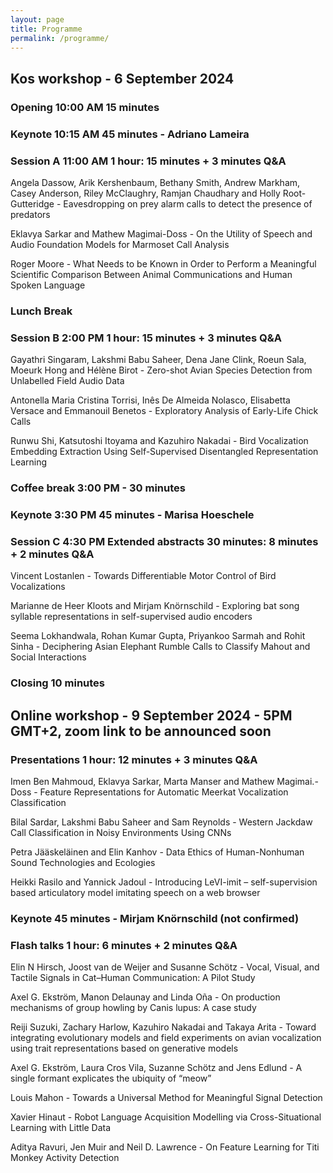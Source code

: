 ```yaml
---
layout: page
title: Programme
permalink: /programme/
---
```


## Kos workshop - 6 September 2024

### Opening 10:00 AM 15 minutes

### Keynote 10:15 AM 45 minutes - Adriano Lameira

### Session A 11:00 AM 1 hour: 15 minutes + 3 minutes Q&A

Angela Dassow, Arik Kershenbaum, Bethany Smith, Andrew Markham, Casey Anderson, Riley McClaughry, Ramjan Chaudhary and Holly Root-Gutteridge - Eavesdropping on prey alarm calls to detect the presence of predators

Eklavya Sarkar and Mathew Magimai-Doss - On the Utility of Speech and Audio Foundation Models for Marmoset Call Analysis

Roger Moore - What Needs to be Known in Order to Perform a Meaningful Scientific Comparison Between Animal Communications and Human Spoken Language

### Lunch Break 

### Session B 2:00 PM 1 hour: 15 minutes + 3 minutes Q&A 

Gayathri Singaram, Lakshmi Babu Saheer, Dena Jane Clink, Roeun Sala, Moeurk Hong and Hélène Birot - Zero-shot Avian Species Detection from Unlabelled Field Audio Data 

Antonella Maria Cristina Torrisi, Inês De Almeida Nolasco, Elisabetta Versace and Emmanouil Benetos - Exploratory Analysis of Early-Life Chick Calls

Runwu Shi, Katsutoshi Itoyama and Kazuhiro Nakadai - Bird Vocalization Embedding Extraction Using Self-Supervised Disentangled Representation Learning

### Coffee break 3:00 PM - 30 minutes

### Keynote 3:30 PM 45 minutes - Marisa Hoeschele

### Session C 4:30 PM Extended abstracts 30 minutes: 8 minutes + 2 minutes Q&A

Vincent Lostanlen - Towards Differentiable Motor Control of Bird Vocalizations

Marianne de Heer Kloots and Mirjam Knörnschild - Exploring bat song syllable representations in self-supervised audio encoders

Seema Lokhandwala, Rohan Kumar Gupta, Priyankoo Sarmah and Rohit Sinha - Deciphering Asian Elephant Rumble Calls to Classify Mahout and Social Interactions	

### Closing 10 minutes 


## Online workshop - 9 September 2024 - 5PM GMT+2, zoom link to be announced soon

### Presentations 1 hour: 12 minutes + 3 minutes Q&A

Imen Ben Mahmoud, Eklavya Sarkar, Marta Manser and Mathew Magimai.-Doss	 - Feature Representations for Automatic Meerkat Vocalization Classification	

Bilal Sardar, Lakshmi Babu Saheer and Sam Reynolds - Western Jackdaw Call Classification in Noisy Environments Using CNNs	

Petra Jääskeläinen and Elin Kanhov	- Data Ethics of Human-Nonhuman Sound Technologies and Ecologies

Heikki Rasilo and Yannick Jadoul - Introducing LeVI-imit – self-supervision based articulatory model imitating speech on a web browser 

### Keynote 45 minutes - Mirjam Knörnschild (not confirmed)

### Flash talks 1 hour: 6 minutes + 2 minutes Q&A

Elin N Hirsch, Joost van de Weijer and Susanne Schötz - Vocal, Visual, and Tactile Signals in Cat–Human Communication: A Pilot Study

Axel G. Ekström, Manon Delaunay and Linda Oña - On production mechanisms of group howling by Canis lupus: A case study 

Reiji Suzuki, Zachary Harlow, Kazuhiro Nakadai and Takaya Arita	- Toward integrating evolutionary models and field experiments on avian vocalization using trait representations based on generative models		 

Axel G. Ekström, Laura Cros Vila, Suzanne Schötz and Jens Edlund - A single formant explicates the ubiquity of “meow” 

Louis Mahon - Towards a Universal Method for Meaningful Signal Detection 

Xavier Hinaut - Robot Language Acquisition Modelling via Cross-Situational Learning with Little Data	

Aditya Ravuri, Jen Muir and Neil D. Lawrence - On Feature Learning for Titi Monkey Activity Detection 


